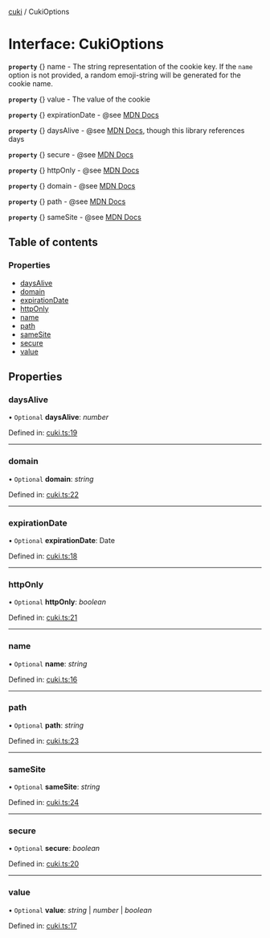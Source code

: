 [cuki](../README.md) / CukiOptions

# Interface: CukiOptions

**`property`** {} name - The string representation of the cookie key.
   If the `name` option is not provided, a random emoji-string will be generated for the cookie name.

**`property`** {} value - The value of the cookie

**`property`** {} expirationDate - @see [MDN Docs](https://developer.mozilla.org/en-US/docs/Web/HTTP/Cookies#define_the_lifetime_of_a_cookie)

**`property`** {} daysAlive - @see [MDN Docs](https://developer.mozilla.org/en-US/docs/Web/HTTP/Cookies#define_the_lifetime_of_a_cookie), though this library references days

**`property`** {} secure - @see [MDN Docs](https://developer.mozilla.org/en-US/docs/Web/HTTP/Cookies#restrict_access_to_cookies)

**`property`** {} httpOnly - @see [MDN Docs](https://developer.mozilla.org/en-US/docs/Web/HTTP/Cookies#restrict_access_to_cookies)

**`property`** {} domain - @see [MDN Docs](https://developer.mozilla.org/en-US/docs/Web/HTTP/Cookies#domain_attribute)

**`property`** {} path - @see [MDN Docs](https://developer.mozilla.org/en-US/docs/Web/HTTP/Cookies#path_attribute)

**`property`** {} sameSite - @see [MDN Docs](https://developer.mozilla.org/en-US/docs/Web/HTTP/Cookies#samesite_attribute)

## Table of contents

### Properties

- [daysAlive](cukioptions.md#daysalive)
- [domain](cukioptions.md#domain)
- [expirationDate](cukioptions.md#expirationdate)
- [httpOnly](cukioptions.md#httponly)
- [name](cukioptions.md#name)
- [path](cukioptions.md#path)
- [sameSite](cukioptions.md#samesite)
- [secure](cukioptions.md#secure)
- [value](cukioptions.md#value)

## Properties

### daysAlive

• `Optional` **daysAlive**: *number*

Defined in: [cuki.ts:19](https://github.com/shmolf/cuki/blob/9153dc1/src/cuki.ts#L19)

___

### domain

• `Optional` **domain**: *string*

Defined in: [cuki.ts:22](https://github.com/shmolf/cuki/blob/9153dc1/src/cuki.ts#L22)

___

### expirationDate

• `Optional` **expirationDate**: Date

Defined in: [cuki.ts:18](https://github.com/shmolf/cuki/blob/9153dc1/src/cuki.ts#L18)

___

### httpOnly

• `Optional` **httpOnly**: *boolean*

Defined in: [cuki.ts:21](https://github.com/shmolf/cuki/blob/9153dc1/src/cuki.ts#L21)

___

### name

• `Optional` **name**: *string*

Defined in: [cuki.ts:16](https://github.com/shmolf/cuki/blob/9153dc1/src/cuki.ts#L16)

___

### path

• `Optional` **path**: *string*

Defined in: [cuki.ts:23](https://github.com/shmolf/cuki/blob/9153dc1/src/cuki.ts#L23)

___

### sameSite

• `Optional` **sameSite**: *string*

Defined in: [cuki.ts:24](https://github.com/shmolf/cuki/blob/9153dc1/src/cuki.ts#L24)

___

### secure

• `Optional` **secure**: *boolean*

Defined in: [cuki.ts:20](https://github.com/shmolf/cuki/blob/9153dc1/src/cuki.ts#L20)

___

### value

• `Optional` **value**: *string* \| *number* \| *boolean*

Defined in: [cuki.ts:17](https://github.com/shmolf/cuki/blob/9153dc1/src/cuki.ts#L17)
